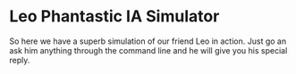 Leo Phantastic IA Simulator
===========================

So here we have a superb simulation of our friend Leo in action. Just go an ask him anything through the command line and he will give you his special reply.
